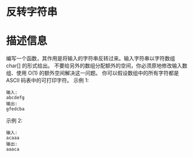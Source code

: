 # 反转字符串

# 描述信息
编写一个函数，其作用是将输入的字符串反转过来。输入字符串以字符数组 char[] 的形式给出。
不要给另外的数组分配额外的空间，你必须原地修改输入数组、使用 O(1) 的额外空间解决这一问题。
你可以假设数组中的所有字符都是 ASCII 码表中的可打印字符。
示例 1:
```
输入: 
abcdefg
输出: 
gfedcba
```
示例 2:
```
输入: 
acaaa
输出: 
aaaca
```